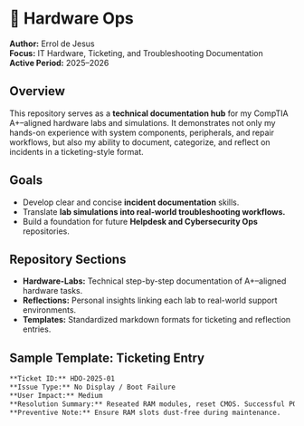 # 🧠 Hardware Ops

**Author:** Errol de Jesus  
**Focus:** IT Hardware, Ticketing, and Troubleshooting Documentation  
**Active Period:** 2025–2026  

## Overview
This repository serves as a **technical documentation hub** for my CompTIA A+–aligned hardware labs and simulations. It demonstrates not only my hands-on experience with system components, peripherals, and repair workflows, but also my ability to document, categorize, and reflect on incidents in a ticketing-style format.

## Goals
- Develop clear and concise **incident documentation** skills.
- Translate **lab simulations into real-world troubleshooting workflows.**
- Build a foundation for future **Helpdesk and Cybersecurity Ops** repositories.

## Repository Sections
- **Hardware-Labs:** Technical step-by-step documentation of A+–aligned hardware tasks.  
- **Reflections:** Personal insights linking each lab to real-world support environments.  
- **Templates:** Standardized markdown formats for ticketing and reflection entries.  

## Sample Template: Ticketing Entry
```markdown
**Ticket ID:** HDO-2025-01  
**Issue Type:** No Display / Boot Failure  
**User Impact:** Medium  
**Resolution Summary:** Reseated RAM modules, reset CMOS. Successful POST confirmed.  
**Preventive Note:** Ensure RAM slots dust-free during maintenance.
